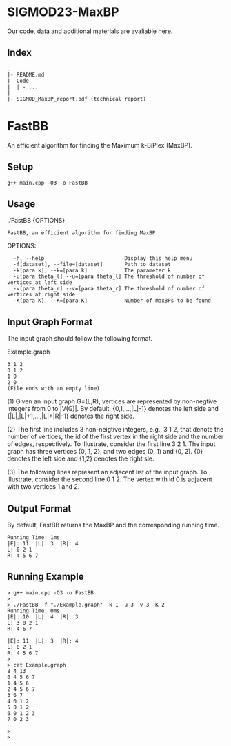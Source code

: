 # SIGMOD23-MaxBP
Our code, data and additional materials are avaliable here.
## Index  
```shell
.
|- README.md
|- Code
|  | - ...
|
|- SIGMOD_MaxBP_report.pdf (technical report)
```


# FastBB
An efficient algorithm for finding the Maximum k-BiPlex (MaxBP).

## Setup
```shell
g++ main.cpp -O3 -o FastBB
```

## Usage
  ./FastBB {OPTIONS}

    FastBB, an efficient algorithm for finding MaxBP

  OPTIONS:

      -h, --help                          Display this help menu
      -f[dataset], --file=[dataset]       Path to dataset
      -k[para k], --k=[para k]            The parameter k
      -u[para theta_l] --u=[para theta_l] The threshold of number of vertices at left side
      -v[para theta_r] --v=[para theta_r] The threshold of number of vertices at right side
      -K[para K], --K=[para K]            Number of MaxBPs to be found


## Input Graph Format
The input graph  should follow the following format.

 Example.graph

    3 1 2
    0 1 2
    1 0
    2 0
    (File ends with an empty line)

(1) Given an input graph G=(L,R), vertices are represented by non-negtive integers from 0 to |V(G)|. By default, {0,1,...,|L|-1} denotes the left side and {|L|,|L|+1,...,|L|+|R|-1} denotes the right side. 

(2) The first line includes 3 non-neigtive integers, e.g., 3 1 2, that denote the number of vertices, the id of the first vertex in the right side and the number of edges, respectively. To illustrate, consider the first line 3 2 1. The input graph has three vertices {0, 1, 2}, and two edges (0, 1) and (0, 2). {0} denotes the left side and {1,2} denotes the right sie.

(3) The following lines represent an adjacent list of the input graph. To illustrate, consider the second line 0 1 2. The vertex with id 0 is adjacent with two vertices 1 and 2.

## Output Format
By default, FastBB returns the MaxBP and the corresponding running time.

    Running Time: 1ms
    |E|: 11  |L|: 3  |R|: 4
    L: 0 2 1
    R: 4 5 6 7



## Running Example

```shell
> g++ main.cpp -O3 -o FastBB
>
> ./FastBB -f "./Example.graph" -k 1 -u 3 -v 3 -K 2
Running Time: 0ms
|E|: 10  |L|: 4  |R|: 3
L: 3 0 2 1
R: 4 6 7

|E|: 11  |L|: 3  |R|: 4
L: 0 2 1
R: 4 5 6 7
>
> cat Example.graph
8 4 13
0 4 5 6 7
1 4 5 6
2 4 5 6 7
3 6 7
4 0 1 2
5 0 1 2
6 0 1 2 3
7 0 2 3

>
>
```
